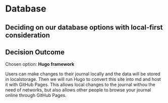 # Database

## Deciding on our database options with local-first consideration

## Decision Outcome

Chosen option: **Hugo framework**

Users can make changes to their journal locally and the data will be stored in localstorage. Then we will run Hugo to convert this site into md and host it with GitHub Pages. This allows local changes to the journal withou the need of networks, but also allows other people to browse your journal online through GitHub Pages.
